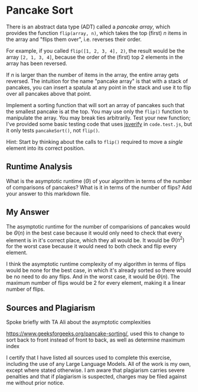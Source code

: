 # Pancake Sort

There is an abstract data type (ADT) called a *pancake array*, which provides
the function `flip(array, n)`, which takes the top (first) $n$ items in the
array and "flips them over", i.e. reverses their order.

For example, if you called `flip([1, 2, 3, 4], 2)`, the result would
be the array  `[2, 1, 3, 4]`, because the order of the (first) top 2
elements in the array has been reversed.

If $n$ is larger than the number of items in the array, the entire array gets
reversed. The intuition for the name "pancake array" is that with a stack of
pancakes, you can insert a spatula at any point in the stack and use it to flip
over all pancakes above that point.

Implement a sorting function that will sort an array of pancakes such that the
smallest pancake is at the top. You may use only the `flip()` function to
manipulate the array. You may break ties arbitrarily. Test your new function;
I've provided some basic testing code that uses
[jsverify](https://jsverify.github.io/) in `code.test.js`, but it only tests
`pancakeSort()`, not `flip()`.

Hint: Start by thinking about the calls to `flip()` required to move a *single*
element into its correct position.

## Runtime Analysis

What is the asymptotic runtime ($\Theta$) of your algorithm in terms of the
number of comparisons of pancakes? What is it in terms of the number of flips?
Add your answer to this markdown file.

## My Answer

The asymptotic runtime for the number of comparisions of pancakes would be 
$\Theta(n)$ in the best case because it would only need to check that every element is in it's correct place, which they all would be. It would be $\Theta(n^2)$ for the worst case because it would need to both check and flip every element.


I think the asymptotic runtime complexity of my algorithm in terms of flips would
be none for the best case, in which it's already sorted so there would be no need
to do any flips. And in the worst case, it would be $\Theta(n)$. The maximum number of flips would be 2 for every element, making it a linear number of flips. 

## Sources and Plagiarism 

Spoke briefly with TA Ali about the asymptotic complexities

https://www.geeksforgeeks.org/pancake-sorting/, used this to change to sort back to front instead of front to back, as well as determine maximum index 

I certify that I have listed all sources used to complete this exercise, including the use of any Large Language Models. All of the work is my own, except where stated otherwise. I am aware that plagiarism carries severe penalties and that if plagiarism is suspected, charges may be filed against me without prior notice.

